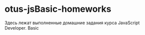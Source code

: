 # otus-jsBasic-homeworks
Здесь лежат выполненные домашние задания курса JavaScript Developer. Basic
